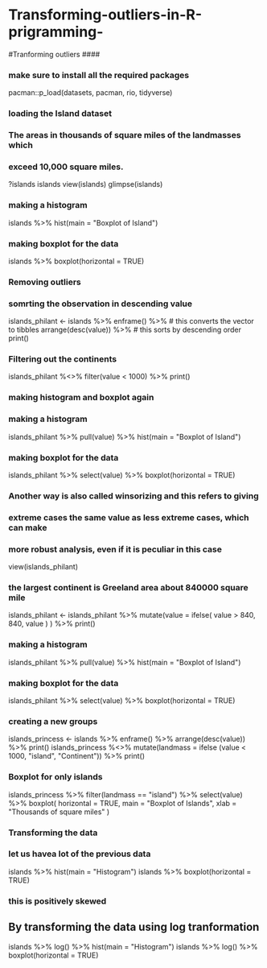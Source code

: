 # Transforming-outliers-in-R-prigramming-
#Tranforming outliers ####
### make sure to install all the required packages 
pacman::p_load(datasets, pacman, rio, tidyverse)

### loading the Island dataset
### The areas in thousands of square miles of the landmasses which 
### exceed 10,000 square miles.
?islands
islands
view(islands)
glimpse(islands)

### making a histogram 
islands %>% hist(main = "Boxplot of Island")

### making boxplot for the data 
islands %>% boxplot(horizontal = TRUE)

### Removing outliers 
### somrting the observation in descending value 
islands_philant <- islands %>% enframe() %>% # this converts the vector to tibbles 
  arrange(desc(value)) %>% # this sorts by descending order 
  print()

### Filtering out the continents 
islands_philant %<>% filter(value < 1000) %>% print()

### making histogram and boxplot again
### making a histogram 
islands_philant %>% pull(value) %>% hist(main = "Boxplot of Island")

### making boxplot for the data 
islands_philant %>% select(value) %>% boxplot(horizontal = TRUE)

### Another way is also called winsorizing and this refers to giving
### extreme cases the same value as less extreme cases, which can make
### more robust analysis, even if it is peculiar in this case
view(islands_philant)

### the largest continent is Greeland area about 840000 square mile 
islands_philant <- islands_philant %>% 
  mutate(value = ifelse(
    value > 840,
    840, 
    value
    )
  ) %>% 
  print()


### making a histogram 
islands_philant %>% pull(value) %>% hist(main = "Boxplot of Island")

### making boxplot for the data 
islands_philant %>% select(value) %>% boxplot(horizontal = TRUE)

### creating a new groups 
islands_princess <- islands %>% enframe() %>% arrange(desc(value)) %>% print()
islands_princess %<>% mutate(landmass = ifelse
                             (value < 1000,
                               "island", 
                               "Continent")) %>% print()

### Boxplot for only islands
islands_princess %>% filter(landmass == "island") %>% 
  select(value) %>% boxplot(
    horizontal = TRUE,
    main = "Boxplot of Islands",
    xlab = "Thousands of square miles"
  ) 


### Transforming the data 
### let us havea lot of the previous data 
islands %>% hist(main = "Histogram")
islands %>% boxplot(horizontal = TRUE)
### this is positively skewed

## By transforming the data using log tranformation
islands %>% log() %>% hist(main = "Histogram")
islands %>% log() %>% boxplot(horizontal = TRUE)

